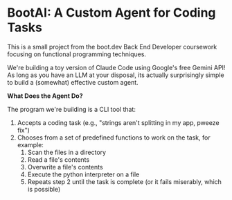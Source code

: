 # BootAI: A Custom Agent for Coding Tasks
This is a small project from the boot.dev Back End Developer coursework focusing on functional programming techniques.  

We're building a toy version of Claude Code using Google's free Gemini API! As long as you have an LLM at your disposal, its actually surprisingly simple to build a (somewhat) effective custom agent.

**What Does the Agent Do?**

The program we're building is a CLI tool that:

1. Accepts a coding task (e.g., "strings aren't splitting in my app, pweeze fix")
1. Chooses from a set of predefined functions to work on the task, for example:
	1. Scan the files in a directory
	1. Read a file's contents
	1. Overwrite a file's contents
	1. Execute the python interpreter on a file
	1. Repeats step 2 until the task is complete (or it fails miserably, which is possible)